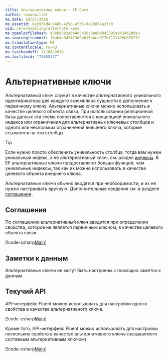 ```yaml
---
title: Альтернативные ключи — EF Core
author: rowanmiller
ms.date: 10/27/2016
ms.assetid: 8a5931d4-b480-4298-af36-0e29d74a37c0
uid: core/modeling/alternate-keys
ms.openlocfilehash: e5bb0602adb465435c8e88d045395a9424b2d9a3
ms.sourcegitcommit: 18ab4c349473d94b15b4ca977df12147db07b77f
ms.translationtype: MT
ms.contentlocale: ru-RU
ms.lasthandoff: 11/06/2019
ms.locfileid: "73655777"
---
```

# <a name="alternate-keys"></a>Альтернативные ключи

Альтернативный ключ служит в качестве альтернативного уникального идентификатора для каждого экземпляра сущности в дополнение к первичному ключу. Альтернативные ключи можно использовать в качестве целевого объекта связи. При использовании реляционной базы данных эта схема сопоставляется с концепцией уникального индекса или ограничения для альтернативных ключевых столбцов и одного или нескольких ограничений внешнего ключа, которые ссылаются на эти столбцы.

> [!TIP]  
> Если нужно просто обеспечить уникальность столбца, тогда вам нужен уникальный индекс, а не альтернативный ключ, см. раздел [индексы](indexes.md). В EF альтернативные ключи предоставляют больше функций, чем уникальные индексы, так как их можно использовать в качестве целевого объекта внешнего ключа.

Альтернативные ключи обычно вводятся при необходимости, и их не нужно настраивать вручную. Дополнительные сведения см. в разделе [соглашения](#conventions) .

## <a name="conventions"></a>Соглашения

По соглашению альтернативный ключ вводится при определении свойства, которое не является первичным ключом, в качестве целевого объекта связи.

[!code-csharp[Main](../../../samples/core/Modeling/Conventions/AlternateKey.cs?name=AlternateKey&highlight=12)]

## <a name="data-annotations"></a>Заметки к данным

Альтернативные ключи не могут быть настроены с помощью заметок к данным.

## <a name="fluent-api"></a>Текучий API

API-интерфейс Fluent можно использовать для настройки одного свойства в качестве альтернативного ключа.

[!code-csharp[Main](../../../samples/core/Modeling/FluentAPI/AlternateKeySingle.cs?name=AlternateKeySingle&highlight=7,8)]

Кроме того, API-интерфейс Fluent можно использовать для настройки нескольких свойств в качестве альтернативного ключа (называемого составным альтернативным ключом).

[!code-csharp[Main](../../../samples/core/Modeling/FluentAPI/AlternateKeyComposite.cs?name=AlternateKeyComposite&highlight=7,8)]
